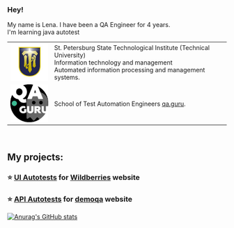 ### Hey! 
My name is Lena. I have been a QA Engineer for 4 years.
</br> I'm learning java autotest

<table width="100%" border='0'>
   <tr> 
    <td width="20%" valign="bottom"><img src="/image/institute.jpg"></td><td valign="middle">St. Petersburg State Technological Institute (Technical University) </br>
Information technology and management </br> Automated information processing and management systems.</td></tr>
    <tr><td width="20%" valign="bottom"><img src="/image/qaguru.jpg"></td><td valign="middle">School of Test Automation Engineers <a target="_blank" href="https://qa.guru">qa.guru</a>.</td></tr>
   </tr>
  </table>
  </br>
  
  
  ## My projects:
### :star: <a target="_blank" href="https://github.com/lmaslo/FinalProject">UI Autotests</a> for <a target="_blank" href="https://by.wildberries.ru/s"> Wildberries</a> website

### :star: <a target="_blank" href="https://github.com/lmaslo/FinalProject-API">API Autotests</a> for <a target="_blank" href="https://demoqa.com/">demoqa</a> website








[![Anurag's GitHub stats](https://github-readme-stats.vercel.app/api?username=lmaslo)](https://github.com/anuraghazra/github-readme-stats)


